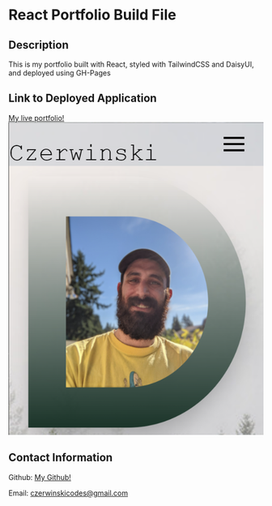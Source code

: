 # React Portfolio Build File

## Description

This is my portfolio built with React, styled with TailwindCSS and DaisyUI, and deployed using GH-Pages

## Link to Deployed Application
[My live portfolio!](https://jonkhunkle.github.io/reactportfolio/)<br/>
![img](./src/assets/images/Screenshot%20(45).png)

## Contact Information 
Github: [My Github!](https://github.com/JonkHunkle)

Email: czerwinskicodes@gmail.com
